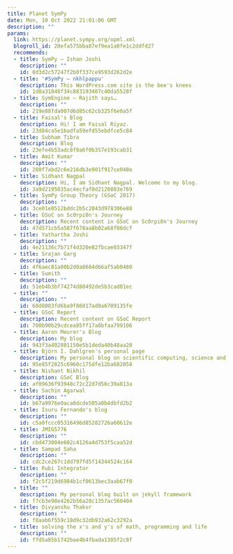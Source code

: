 ```yaml
---
title: Planet SymPy
date: Mon, 10 Oct 2022 21:01:06 GMT
description: ""
params:
  link: https://planet.sympy.org/opml.xml
  blogroll_id: 20efa575bba87ef9ea1a0fe1c2ddfd27
  recommends:
  - title: SymPy – Ishan Joshi
    description: ""
    id: 0d3d2c57247f2b0f337ce9593d262d2e
  - title: '#SymPy – nkhlpappu'
    description: This WordPress.com site is the bee's knees
    id: 1d0a31848f34c883193407c40da5528f
  - title: SymEngine – Rajith says…
    description: ""
    id: 219e88fda007d6d85c62cb325f6e0a5f
  - title: Faisal's Blog
    description: Hi! I am Faisal Riyaz.
    id: 23d84ca5e1badfa59efd55ebdfce5c84
  - title: Subham Tibra
    description: Blog
    id: 23efe4b53adc8f8a6f0b357e193cab31
  - title: Amit Kumar
    description: ""
    id: 280f7abd2c6e216db3e901f917ce048e
  - title: Sidhant Nagpal
    description: Hi, I am Sidhant Nagpal. Welcome to my blog.
    id: 3a9d2195035ac4ecfaf0d2128883e769
  - title: SymPy Group Theory (GSoC 2017)
    description: ""
    id: 3ce01e0512bddc2b5c2043d978306e88
  - title: GSoC on Sc0rpi0n's Journey
    description: Recent content in GSoC on Sc0rpi0n's Journey
    id: 47d571cb5a587f678aa8b02a68f08dcf
  - title: Yathartha Joshi
    description: ""
    id: 4e21136c7b71f4d320e82fbcae03347f
  - title: Srajan Garg
    description: ""
    id: 4f6aec81a00b2d0a8684d66af5ab0480
  - title: Sumith
    description: ""
    id: 51eb4b3bf74274d80492de5b3cad01ec
  - title: ""
    description: ""
    id: 68d8083fd6ba9f86017ad0a6709135fe
  - title: GSoC Report
    description: Recent content on GSoC Report
    id: 700b90b29cdcea85ff17a8bfaa799106
  - title: Aaron Meurer's Blog
    description: My blog
    id: 943f3a402801150e5b1deda40b48aa20
  - title: Björn I. Dahlgren's personal page
    description: My personal blog on scientific computing, science and related topics
    id: 95e85f2825c6960c175dfe12ba682058
  - title: Nishant Nikhil
    description: GSoC Blog
    id: af09636f93948c72c22d7d56c39a813a
  - title: Sachin Agarwal
    description: ""
    id: b67a9976e0aca0dcde505a0b4dbfd2b2
  - title: Isuru Fernando's blog
    description: ""
    id: c5a0fccc05316496d85282726a60612e
  - title: JMIG5776
    description: ""
    id: cbd473004e602c4126a4d753f5caa52d
  - title: Sampad Saha
    description: ""
    id: cdc2ce267c1dd797fd5f14344524c164
  - title: Rubi Integrator
    description: ""
    id: f2c5f219d6984b1cf0613bec3aab67f0
  - title: ""
    description: My personal blog built on jekyll framework
    id: f7cb3e98e4262b56a20c1357ac560404
  - title: Divyanshu Thakur
    description: ""
    id: f8aab6f559c18d9c32db932a62c3292a
  - title: solving the x's and y's of math, programming and life
    description: ""
    id: ffd5a85b1742bae4b4fbada1305f2c8f
---
```

